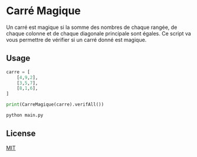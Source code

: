 # Carré Magique

Un carré est magique si la somme des nombres de chaque rangée, de chaque colonne et de chaque diagonale principale sont égales.
Ce script va vous permettre de vérifier si un carré donné est magique.

## Usage

```python
carre = [
    [4,9,2],
    [3,5,7],
    [8,1,6],
]

print(CarreMagique(carre).verifAll())
```


```python
python main.py
```

## License
[MIT](https://raw.githubusercontent.com/danhab05/carre-magique/master/LICENSE)